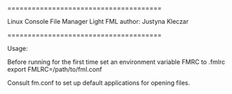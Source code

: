 ======================================

Linux Console File Manager Light FML
author: Justyna Kleczar

======================================

Usage:

Before running for the first time set an environment variable FMRC to .fmlrc
export FMLRC=/path/to/fml.conf

Consult fm.conf to set up default applications for opening files.